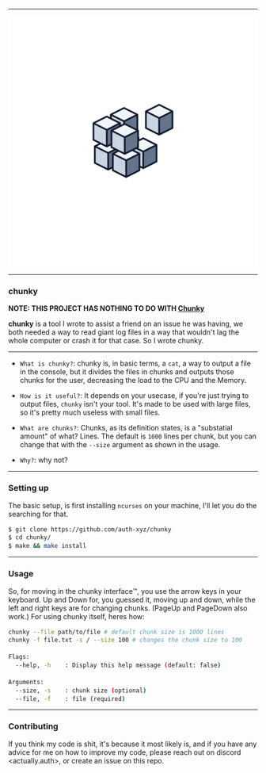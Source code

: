 -----

![chunky][logo]

-----

### chunky
**NOTE: THIS PROJECT HAS NOTHING TO DO WITH [Chunky](https://github.com/chunky-dev/chunky)**

**chunky** is a tool I wrote to assist a friend on an issue he was having, we both needed a way to read giant log files in a way that wouldn't lag the whole computer or crash it for that case. So I wrote chunky.


-----

- `What is chunky?`:
	chunky is, in basic terms, a `cat`, a way to output a file in the console, but it divides the files in chunks and outputs those chunks for the user, decreasing the load to the CPU and the Memory.

- `How is it useful?`:
	It depends on your usecase, if you're just trying to output files, `chunky` isn't your tool. It's made to be used with large files, so it's pretty much useless with small files.

- `What are chunks?`:
    Chunks, as its definition states, is a "substatial amount" of what? Lines. The default is `1000` lines per chunk, but you can change that with the `--size` argument as shown in the usage.

- `Why?`:
    why not?

----

### Setting up

The basic setup, is first installing `ncurses` on your machine, I'll let you do the searching for that.


```bash
$ git clone https://github.com/auth-xyz/chunky
$ cd chunky/
$ make && make install 
```

----

### Usage 

So, for moving in the chunky interface:tm:, you use the arrow keys in your keyboard. Up and Down for, you guessed it, moving up and down, while the left and right keys are for changing chunks. (PageUp and PageDown also work.)
For using chunky itself, heres how:


```bash
chunky --file path/to/file # default chunk size is 1000 lines
chunky -f file.txt -s / --size 100 # changes the chunk size to 100 

Flags:
  --help, -h    : Display this help message (default: false)

Arguments:
  --size, -s    : chunk size (optional)
  --file, -f    : file (required)

```

----

### Contributing

If you think my code is shit, it's because it most likely is, and if you have any advice for me on how to improve my code, please reach out on discord <actually.auth>, or create an issue on this repo.



[logo]: https://github.com/auth-xyz/assets/blob/main/logos/chunky.png?raw=true
